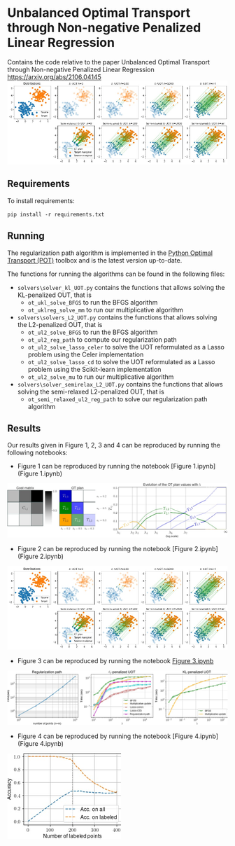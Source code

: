 # Unbalanced Optimal Transport through Non-negative Penalized Linear Regression
Contains the code relative to the paper Unbalanced Optimal Transport through Non-negative Penalized Linear Regression https://arxiv.org/abs/2106.04145
![alt text](https://github.com/lchapel/UOT-though-penalized-linear-regression/blob/main/regpath_l2.jpg "Logo Title Text 1")

## Requirements

To install requirements:

```setup
pip install -r requirements.txt
```

## Running

The regularization path algorithm is implemented in the [Python Optimal Transport (POT)](https://pythonot.github.io/) toolbox  and is the latest version up-to-date.

The functions for running the algorithms can be found in the following files:
- ``solvers\solver_kl_UOT.py`` contains the functions that allows solving the KL-penalized OUT, that is
	- ``ot_ukl_solve_BFGS`` to run the BFGS algorithm 
	- ``ot_uklreg_solve_mm`` to run our multiplicative algorithm 
- ``solvers\solvers_L2_UOT.py`` contains the functions that allows solving the L2-penalized OUT, that is
	- ``ot_ul2_solve_BFGS`` to run the BFGS algorithm 
	- ``ot_ul2_reg_path`` to compute our regularization path
	- ``ot_ul2_solve_lasso_celer`` to solve the UOT reformulated as a Lasso problem using the Celer implementation
	- ``ot_ul2_solve_lasso_cd`` to solve the UOT reformulated as a Lasso problem using the Scikit-learn implementation
	- ``ot_ul2_solve_mu`` to run our multiplicative algorithm 
- ``solvers\solver_semirelax_L2_UOT.py`` contains the functions that allows solving the semi-relaxed L2-penalized OUT, that is
	- ``ot_semi_relaxed_ul2_reg_path`` to solve our regularization path algorithm

## Results

Our results given in Figure 1, 2, 3 and 4 can be reproduced by running the following notebooks:

- Figure 1 can be reproduced by running the notebook [Figure 1.ipynb](Figure 1.ipynb)

![Figure 1](evol_pi.jpg "Figure 1") 

- Figure 2 can be reproduced by running the notebook [Figure 2.ipynb](Figure 2.ipynb)

![Figure 2](regpath_l2.jpg "Figure 2") 

- Figure 3 can be reproduced by running the notebook [Figure 3.ipynb](Figure3.ipynb)

![Figure 2](simu.jpg "Figure 3") 

- Figure 4 can be reproduced by running the notebook [Figure 4.ipynb](Figure 4.ipynb)

![Figure 4](Classif_expe.jpg "Figure 4") 

